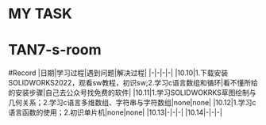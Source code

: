 # MY TASK
# TAN7-s-room
#Record
|日期|学习过程|遇到问题|解决过程|
|-|-|-|-|
|10.10|1.下载安装SOLIDWORKS2022，观看sw教程，初识sw;2.学习c语言数组和循环|看不懂所给的安装步骤|自己去公众号找免费的软件|
|10.11|1.学习SOLIDWOKRKS草图绘制与几何关系；2.学习c语言多维数组、字符串与字符数组|none|none|
|10.12|1.学习c语言函数的使用；2.初识单片机|none|none|
|10.13|-|-|-|
|10.14|-|-|-|

